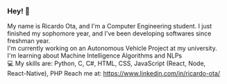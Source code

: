 ### Hey! 👋
<!--
**ricardokenzo/ricardokenzo** is a ✨ _special_ ✨ repository because its `README.md` (this file) appears on your GitHub profile.

Here are some ideas to get you started:

- 🔭 I’m currently working on ...
- 🌱 I’m currently learning ...
- 👯 I’m looking to collaborate on ...
- 🤔 I’m looking for help with ...
- 💬 Ask me about ...
- 📫 How to reach me: ...
- 😄 Pronouns: ...
- ⚡ Fun fact: ...
-->

My name is Ricardo Ota, and I'm a Computer Engineering student. I just finished my sophomore year, and I've been developing softwares since freshman year. <br/>
I'm currently working on an Autonomous Vehicle Project at my university.
I'm learning about Machine Intelligence Algorithms and NLPs
<br/>
:computer: My skills are: Python, C, C#, HTML, CSS, JavaScript (React, Node, React-Native), PHP
Reach me at: https://www.linkedin.com/in/ricardo-ota/
